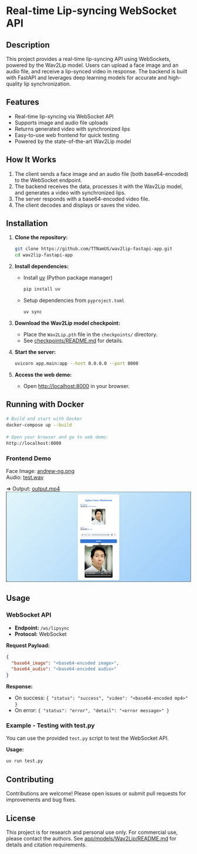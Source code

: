 # Real-time Lip-syncing WebSocket API

## Description

This project provides a real-time lip-syncing API using WebSockets, powered by the Wav2Lip model. Users can upload a face image and an audio file, and receive a lip-synced video in response. The backend is built with FastAPI and leverages deep learning models for accurate and high-quality lip synchronization.

## Features

- Real-time lip-syncing via WebSocket API
- Supports image and audio file uploads
- Returns generated video with synchronized lips
- Easy-to-use web frontend for quick testing
- Powered by the state-of-the-art Wav2Lip model

## How It Works

1. The client sends a face image and an audio file (both base64-encoded) to the WebSocket endpoint.
2. The backend receives the data, processes it with the Wav2Lip model, and generates a video with synchronized lips.
3. The server responds with a base64-encoded video file.
4. The client decodes and displays or saves the video.

## Installation

1. **Clone the repository:**
   ```sh
   git clone https://github.com/TTNamUS/wav2lip-fastapi-app.git
   cd wav2lip-fastapi-app
   ```

2. **Install dependencies:**  
    - Install [uv](https://github.com/astral-sh/uv) (Python package manager)
        ```sh
        pip install uv
        ```

    - Setup dependencies from `pyproject.toml`
        ```sh
        uv sync
        ```

3. **Download the Wav2Lip model checkpoint:**
   - Place the `Wav2Lip.pth` file in the `checkpoints/` directory.
   - See [checkpoints/README.md](checkpoints/README.md) for details.

4. **Start the server:**
   ```sh
   uvicorn app.main:app --host 0.0.0.0 --port 8000
   ```

5. **Access the web demo:**
   - Open [http://localhost:8000](http://localhost:8000) in your browser.

## Running with Docker
```sh
# Build and start with Docker
docker-compose up --build

# Open your browser and go to web demo:
http://localhost:8000
```

### Frontend Demo
Face Image: [andrew-ng.png](andrew-ng.png)  
Audio: [test.wav](test.wav)  

=> Output: [output.mp4](output.mp4)
![Frontend Demo Screenshot](frontend_screenshot.png)

## Usage

### WebSocket API

- **Endpoint:** `/ws/lipsync`
- **Protocol:** WebSocket

**Request Payload:**
```json
{
  "base64_image": "<base64-encoded image>",
  "base64_audio": "<base64-encoded audio>"
}
```

**Response:**
- On success: `{ "status": "success", "video": "<base64-encoded mp4>" }`
- On error: `{ "status": "error", "detail": "<error message>" }`

### Example - Testing with test.py

You can use the provided `test.py` script to test the WebSocket API.

**Usage:**

```sh
uv run test.py
```

## Contributing

Contributions are welcome! Please open issues or submit pull requests for improvements and bug fixes.

## License

This project is for research and personal use only. For commercial use, please contact the authors. See [app/models/Wav2Lip/README.md](app/models/Wav2Lip/README.md) for details and citation requirements.